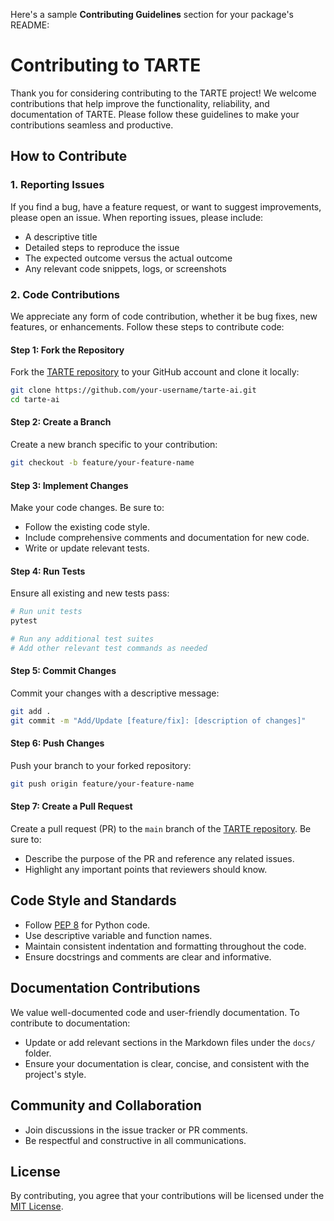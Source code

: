 Here's a sample **Contributing Guidelines** section for your package's README:

# Contributing to TARTE

Thank you for considering contributing to the TARTE project! We welcome contributions that help improve the functionality, reliability, and documentation of TARTE. Please follow these guidelines to make your contributions seamless and productive.

## How to Contribute

### 1. Reporting Issues
If you find a bug, have a feature request, or want to suggest improvements, please open an issue. When reporting issues, please include:

- A descriptive title
- Detailed steps to reproduce the issue
- The expected outcome versus the actual outcome
- Any relevant code snippets, logs, or screenshots

### 2. Code Contributions
We appreciate any form of code contribution, whether it be bug fixes, new features, or enhancements. Follow these steps to contribute code:

#### Step 1: Fork the Repository
Fork the [TARTE repository](https://github.com/soda-inria/tarte-ai) to your GitHub account and clone it locally:
```bash
git clone https://github.com/your-username/tarte-ai.git
cd tarte-ai
```

#### Step 2: Create a Branch
Create a new branch specific to your contribution:
```bash
git checkout -b feature/your-feature-name
```

#### Step 3: Implement Changes
Make your code changes. Be sure to:
- Follow the existing code style.
- Include comprehensive comments and documentation for new code.
- Write or update relevant tests.

#### Step 4: Run Tests
Ensure all existing and new tests pass:
```bash
# Run unit tests
pytest

# Run any additional test suites
# Add other relevant test commands as needed
```

#### Step 5: Commit Changes
Commit your changes with a descriptive message:
```bash
git add .
git commit -m "Add/Update [feature/fix]: [description of changes]"
```

#### Step 6: Push Changes
Push your branch to your forked repository:
```bash
git push origin feature/your-feature-name
```

#### Step 7: Create a Pull Request
Create a pull request (PR) to the `main` branch of the [TARTE repository](https://github.com/soda-inria/tarte-ai). Be sure to:
- Describe the purpose of the PR and reference any related issues.
- Highlight any important points that reviewers should know.

## Code Style and Standards
- Follow [PEP 8](https://www.python.org/dev/peps/pep-0008/) for Python code.
- Use descriptive variable and function names.
- Maintain consistent indentation and formatting throughout the code.
- Ensure docstrings and comments are clear and informative.

## Documentation Contributions
We value well-documented code and user-friendly documentation. To contribute to documentation:
- Update or add relevant sections in the Markdown files under the `docs/` folder.
- Ensure your documentation is clear, concise, and consistent with the project's style.

## Community and Collaboration
- Join discussions in the issue tracker or PR comments.
- Be respectful and constructive in all communications.

## License
By contributing, you agree that your contributions will be licensed under the [MIT License](LICENSE).

